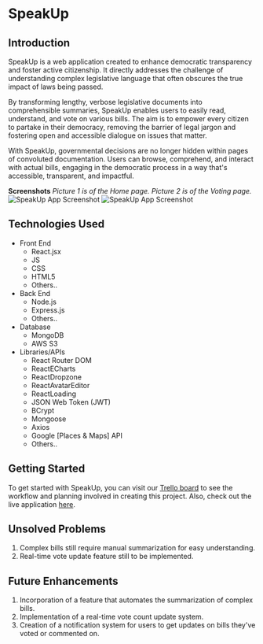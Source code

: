 # SpeakUp

## Introduction
SpeakUp is a web application created to enhance democratic transparency and foster active citizenship. It directly addresses the challenge of understanding complex legislative language that often obscures the true impact of laws being passed. 

By transforming lengthy, verbose legislative documents into comprehensible summaries, SpeakUp enables users to easily read, understand, and vote on various bills. The aim is to empower every citizen to partake in their democracy, removing the barrier of legal jargon and fostering open and accessible dialogue on issues that matter.

With SpeakUp, governmental decisions are no longer hidden within pages of convoluted documentation. Users can browse, comprehend, and interact with actual bills, engaging in the democratic process in a way that's accessible, transparent, and impactful.


**Screenshots**
*Picture 1 is of the Home page.*
*Picture 2 is of the Voting page.*
![SpeakUp App Screenshot](https://i.imgur.com/6f8P66P.png)
![SpeakUp App Screenshot](https://i.imgur.com/pi8yFwJ.png)

## Technologies Used
- Front End
    - React.jsx
    - JS
    - CSS
    - HTML5
    - Others..
- Back End
    - Node.js
    - Express.js
    - Others..
- Database
    - MongoDB
    - AWS S3
- Libraries/APIs
    - React Router DOM
    - ReactECharts
    - ReactDropzone
    - ReactAvatarEditor
    - ReactLoading
    - JSON Web Token (JWT)
    - BCrypt
    - Mongoose
    - Axios
    - Google [Places & Maps] API
    - Others..
## Getting Started
To get started with SpeakUp, you can visit our [Trello board](<https://trello.com/invite/b/HqYBxtL6/ATTI6de24c68887b4f6df624930943d8f2f95A02201F/speakup>) to see the workflow and planning involved in creating this project. Also, check out the live application [here](<https://speakupreact-42bdd47d2aed.herokuapp.com/>).

## Unsolved Problems
1. Complex bills still require manual summarization for easy understanding.
2. Real-time vote update feature still to be implemented.
  

## Future Enhancements
1. Incorporation of a feature that automates the summarization of complex bills.
2. Implementation of a real-time vote count update system.
3. Creation of a notification system for users to get updates on bills they've voted or commented on.

